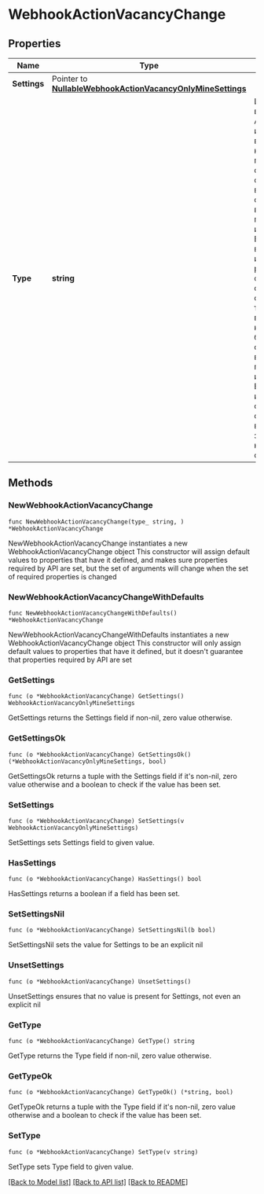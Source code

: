 # WebhookActionVacancyChange

## Properties

Name | Type | Description | Notes
------------ | ------------- | ------------- | -------------
**Settings** | Pointer to [**NullableWebhookActionVacancyOnlyMineSettings**](WebhookActionVacancyOnlyMineSettings.md) |  | [optional] 
**Type** | **string** | Изменение вакансии. Аккумулирует изменения, внесенные за несколько последних секунд, и отправляет вебхук, содержащий время последнего изменения.  Если вы внесете два изменения с разницей в одну секунду, сервис отправит только один вебхук, который будет содержать время последнего изменения. Если изменение одно, сервис отправит вебхук с задержкой в несколько секунд  | 

## Methods

### NewWebhookActionVacancyChange

`func NewWebhookActionVacancyChange(type_ string, ) *WebhookActionVacancyChange`

NewWebhookActionVacancyChange instantiates a new WebhookActionVacancyChange object
This constructor will assign default values to properties that have it defined,
and makes sure properties required by API are set, but the set of arguments
will change when the set of required properties is changed

### NewWebhookActionVacancyChangeWithDefaults

`func NewWebhookActionVacancyChangeWithDefaults() *WebhookActionVacancyChange`

NewWebhookActionVacancyChangeWithDefaults instantiates a new WebhookActionVacancyChange object
This constructor will only assign default values to properties that have it defined,
but it doesn't guarantee that properties required by API are set

### GetSettings

`func (o *WebhookActionVacancyChange) GetSettings() WebhookActionVacancyOnlyMineSettings`

GetSettings returns the Settings field if non-nil, zero value otherwise.

### GetSettingsOk

`func (o *WebhookActionVacancyChange) GetSettingsOk() (*WebhookActionVacancyOnlyMineSettings, bool)`

GetSettingsOk returns a tuple with the Settings field if it's non-nil, zero value otherwise
and a boolean to check if the value has been set.

### SetSettings

`func (o *WebhookActionVacancyChange) SetSettings(v WebhookActionVacancyOnlyMineSettings)`

SetSettings sets Settings field to given value.

### HasSettings

`func (o *WebhookActionVacancyChange) HasSettings() bool`

HasSettings returns a boolean if a field has been set.

### SetSettingsNil

`func (o *WebhookActionVacancyChange) SetSettingsNil(b bool)`

 SetSettingsNil sets the value for Settings to be an explicit nil

### UnsetSettings
`func (o *WebhookActionVacancyChange) UnsetSettings()`

UnsetSettings ensures that no value is present for Settings, not even an explicit nil
### GetType

`func (o *WebhookActionVacancyChange) GetType() string`

GetType returns the Type field if non-nil, zero value otherwise.

### GetTypeOk

`func (o *WebhookActionVacancyChange) GetTypeOk() (*string, bool)`

GetTypeOk returns a tuple with the Type field if it's non-nil, zero value otherwise
and a boolean to check if the value has been set.

### SetType

`func (o *WebhookActionVacancyChange) SetType(v string)`

SetType sets Type field to given value.



[[Back to Model list]](../README.md#documentation-for-models) [[Back to API list]](../README.md#documentation-for-api-endpoints) [[Back to README]](../README.md)



